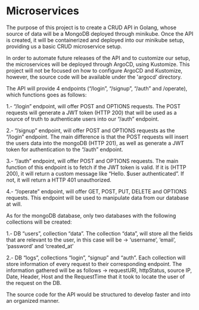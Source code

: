 # Microservices

The purpose of this project is to create a CRUD API in Golang, whose source of data will be a MongoDB deployed through minikube. Once the API is created, it will be containerized and deployed into our minikube setup, providing us a basic CRUD microservice setup.

In order to automate future releases of the API and to customize our setup, the microservices will be deployed through ArgoCD, using Kustomize. This project will not be focused on how to configure ArgoCD and Kustomize, however, the source code will be available under the 'argocd’ directory.

The API will provide 4 endpoints (“/login”, “/signup”, “/auth” and /operate), which functions goes as follows:

1.- “/login” endpoint, will offer POST and OPTIONS requests. The POST requests will generate a JWT token (HTTP 200) that will be used as a source of truth to authenticate users into our “/auth” endpoint.

2.- “/signup” endpoint, will offer POST and OPTIONS requests as the “/login” endpoint. The main difference is that the POST requests will insert the users data into the mongoDB (HTTP 201), as well as generate a JWT token for authentication to the “/auth” endpoint.

3.- “/auth” endpoint, will offer POST and OPTIONS requests. The main function of this endpoint is to fetch if the JWT token is valid. If it is (HTTP 200), it will return a custom message like “Hello. $user authenticated”. If not, it will return a HTTP 401 unauthorized.

4.- “/operate” endpoint, will offer GET, POST, PUT, DELETE and OPTIONS requests. This endpoint will be used to manipulate data from our database at will.

As for the mongoDB database, only two databases with the following collections will be created:

1.- DB “users”, collection “data”. The collection “data”, will store all the fields that are relevant to the user, in this case will be -> ‘username’, ‘email’, ‘password’ and ‘created_at’

2.- DB “logs”, collections “login”, “signup” and “auth”. Each collection will store information of every request to their corresponding endpoint. The information gathered will be as follows -> requestURI, httpStatus, source IP, Date, Header, Host and the RequestTime that it took to locate the user of the request on the DB.

The source code for the API would be structured to develop faster and into an organized manner.

